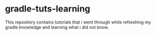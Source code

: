 # gradle-tuts-learning

This repository contains tutorials that i went through while refreshing my gradle knowledge and learning what i did not know.

